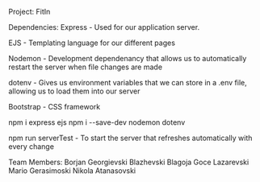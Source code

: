 Project: FitIn

Dependencies:
Express - Used for our application server.

EJS - Templating language for our different pages

Nodemon - Development dependenancy that allows us to automatically restart the server when file changes are made

dotenv - Gives us environment variables that we can store in a .env file, allowing us to load them into our server

Bootstrap - CSS framework

npm i express ejs
npm i --save-dev nodemon dotenv

npm run serverTest - To start the server that refreshes automatically with every change

Team Members:
    Borjan Georgievski
    Blazhevski Blagoja
    Goce Lazarevski
    Mario Gerasimoski
    Nikola Atanasovski
